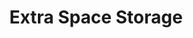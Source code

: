 ---
title: "Extra Space Storage"
url: /chicago/extra-space-storage-west-roosevelt-road/
shop: storage rental
---